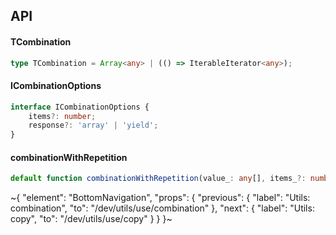 

## API

#### TCombination

```ts
type TCombination = Array<any> | (() => IterableIterator<any>);
```

#### ICombinationOptions

```ts
interface ICombinationOptions {
    items?: number;
    response?: 'array' | 'yield';
}
```

#### combinationWithRepetition

```ts
default function combinationWithRepetition(value_: any[], items_?: number, options_?: ICombinationOptions): TCombination;
```


~{
  "element": "BottomNavigation",
  "props": {
    "previous": {
      "label": "Utils: combination",
      "to": "/dev/utils/use/combination"
    },
    "next": {
      "label": "Utils: copy",
      "to": "/dev/utils/use/copy"
    }
  }
}~